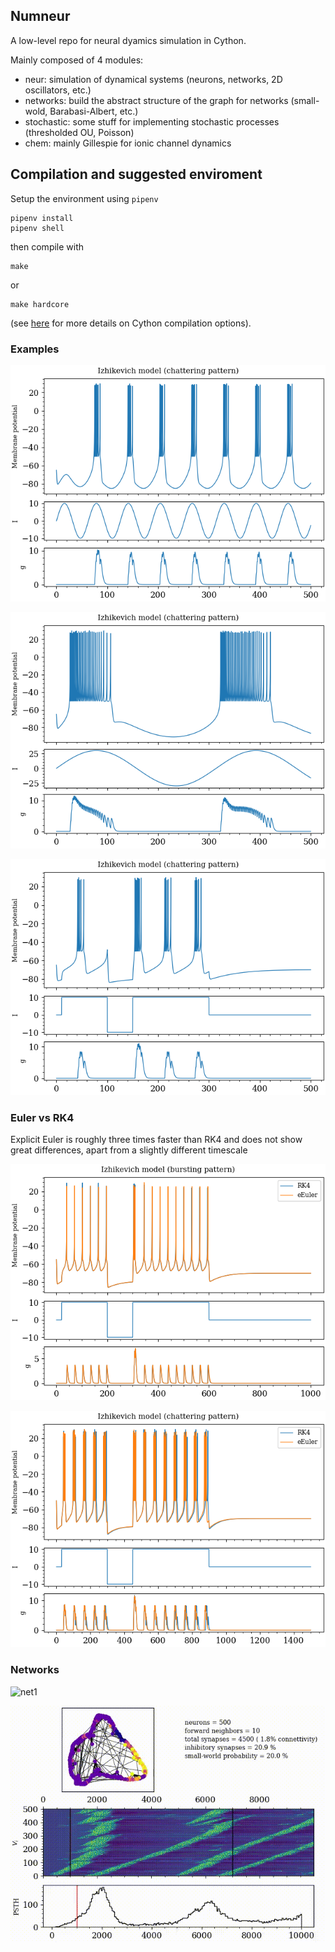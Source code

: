 ## Numneur
A low-level repo for neural dyamics simulation in Cython.

Mainly composed of 4 modules:

- neur: simulation of dynamical systems (neurons, networks, 2D oscillators, etc.)
- networks: build the abstract structure of the graph for networks (small-wold, Barabasi-Albert, etc.)
- stochastic: some stuff for implementing stochastic processes (thresholded OU, Poisson)
- chem: mainly Gillespie for ionic channel dynamics

## Compilation and suggested enviroment

Setup the environment using `pipenv`

```
pipenv install
pipenv shell
```

then compile with

```
make
```

or 

```
make hardcore
```

(see [here](https://github.com/djanloo/cythonTemplate) for more details on Cython compilation options).

### Examples

![izi1](assets/izhi1.png)

![izi2](assets/izhi2.png)

![izi3](assets/izhi3.png)

### Euler vs RK4
Explicit Euler is roughly three times faster than RK4 and does not show great differences, apart from a slightly different timescale

![izi4](assets/izhi4.png)

![izi5](assets/izhi5.png)

### Networks
![net1](assets/slideshow.gif)

![net1](assets/true_mid_connect_1.gif)
